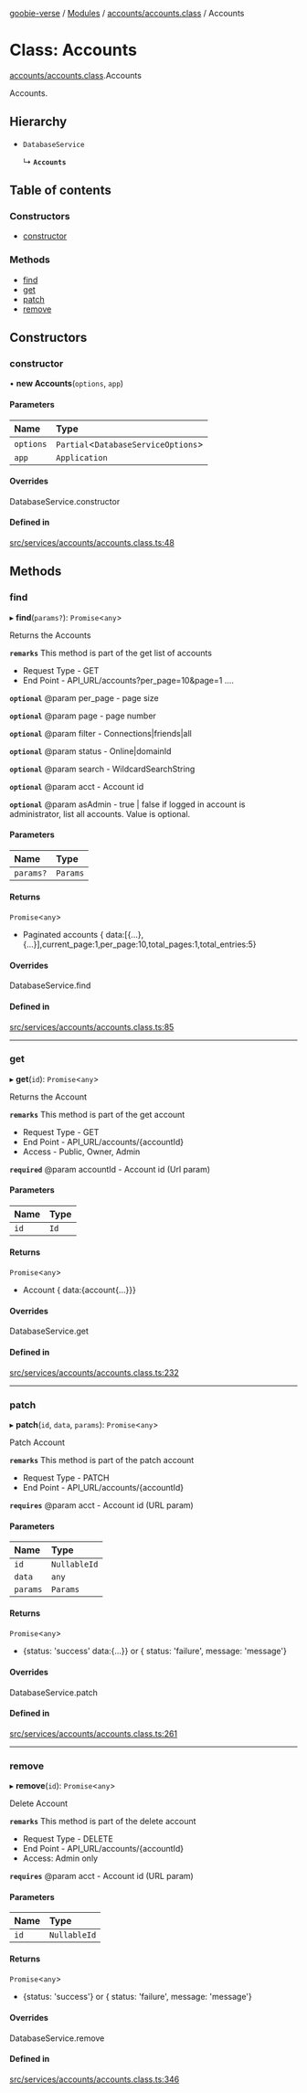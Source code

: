 [goobie-verse](../README.md) / [Modules](../modules.md) / [accounts/accounts.class](../modules/accounts_accounts_class.md) / Accounts

# Class: Accounts

[accounts/accounts.class](../modules/accounts_accounts_class.md).Accounts

Accounts.

## Hierarchy

- `DatabaseService`

  ↳ **`Accounts`**

## Table of contents

### Constructors

- [constructor](accounts_accounts_class.Accounts.md#constructor)

### Methods

- [find](accounts_accounts_class.Accounts.md#find)
- [get](accounts_accounts_class.Accounts.md#get)
- [patch](accounts_accounts_class.Accounts.md#patch)
- [remove](accounts_accounts_class.Accounts.md#remove)

## Constructors

### constructor

• **new Accounts**(`options`, `app`)

#### Parameters

| Name | Type |
| :------ | :------ |
| `options` | `Partial`<`DatabaseServiceOptions`\> |
| `app` | `Application` |

#### Overrides

DatabaseService.constructor

#### Defined in

[src/services/accounts/accounts.class.ts:48](https://github.com/digisomni-syndicate/vircadia-metaverse-v2/blob/4467f0e/src/services/accounts/accounts.class.ts#L48)

## Methods

### find

▸ **find**(`params?`): `Promise`<`any`\>

Returns the Accounts

**`remarks`**
This method is part of the get list of accounts
- Request Type - GET
- End Point - API_URL/accounts?per_page=10&page=1 ....

**`optional`** @param per_page - page size

**`optional`** @param page - page number

**`optional`** @param filter - Connections|friends|all

**`optional`** @param status - Online|domainId

**`optional`** @param search - WildcardSearchString

**`optional`** @param acct - Account id

**`optional`** @param asAdmin - true | false if logged in account is administrator, list all accounts. Value is optional.

#### Parameters

| Name | Type |
| :------ | :------ |
| `params?` | `Params` |

#### Returns

`Promise`<`any`\>

- Paginated accounts { data:[{...},{...}],current_page:1,per_page:10,total_pages:1,total_entries:5}

#### Overrides

DatabaseService.find

#### Defined in

[src/services/accounts/accounts.class.ts:85](https://github.com/digisomni-syndicate/vircadia-metaverse-v2/blob/4467f0e/src/services/accounts/accounts.class.ts#L85)

___

### get

▸ **get**(`id`): `Promise`<`any`\>

Returns the Account

**`remarks`**
This method is part of the get account
- Request Type - GET
- End Point - API_URL/accounts/{accountId}
- Access - Public, Owner, Admin

**`required`** @param accountId - Account id (Url param)

#### Parameters

| Name | Type |
| :------ | :------ |
| `id` | `Id` |

#### Returns

`Promise`<`any`\>

- Account { data:{account{...}}}

#### Overrides

DatabaseService.get

#### Defined in

[src/services/accounts/accounts.class.ts:232](https://github.com/digisomni-syndicate/vircadia-metaverse-v2/blob/4467f0e/src/services/accounts/accounts.class.ts#L232)

___

### patch

▸ **patch**(`id`, `data`, `params`): `Promise`<`any`\>

Patch Account

**`remarks`**
This method is part of the patch account
- Request Type - PATCH
- End Point - API_URL/accounts/{accountId}

**`requires`** @param acct - Account id (URL param)

#### Parameters

| Name | Type |
| :------ | :------ |
| `id` | `NullableId` |
| `data` | `any` |
| `params` | `Params` |

#### Returns

`Promise`<`any`\>

- {status: 'success' data:{...}} or { status: 'failure', message: 'message'}

#### Overrides

DatabaseService.patch

#### Defined in

[src/services/accounts/accounts.class.ts:261](https://github.com/digisomni-syndicate/vircadia-metaverse-v2/blob/4467f0e/src/services/accounts/accounts.class.ts#L261)

___

### remove

▸ **remove**(`id`): `Promise`<`any`\>

Delete Account

**`remarks`**
This method is part of the delete account
- Request Type - DELETE
- End Point - API_URL/accounts/{accountId}
- Access: Admin only

**`requires`** @param acct - Account id (URL param)

#### Parameters

| Name | Type |
| :------ | :------ |
| `id` | `NullableId` |

#### Returns

`Promise`<`any`\>

- {status: 'success'} or { status: 'failure', message: 'message'}

#### Overrides

DatabaseService.remove

#### Defined in

[src/services/accounts/accounts.class.ts:346](https://github.com/digisomni-syndicate/vircadia-metaverse-v2/blob/4467f0e/src/services/accounts/accounts.class.ts#L346)
